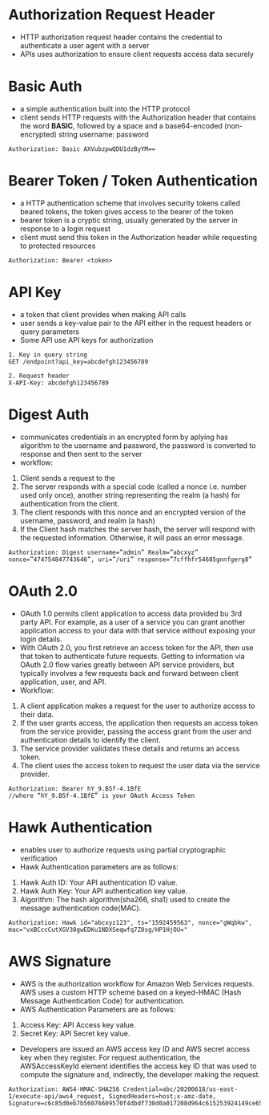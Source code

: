 # **Authorization Request Header**
- HTTP authorization request header contains the credential to authenticate a user agent with a server
- APIs uses authorization to ensure client requests access data securely

# **Basic Auth**
- a simple authentication built into the HTTP protocol
- client sends HTTP requests with the Authorization header that contains the word **BASIC**, followed by a space and a base64-encoded (non-encrypted) string username: password
```
Authorization: Basic AXVubzpwQDU1dzByYM==
```
# **Bearer Token / Token Authentication**
- a HTTP authentication scheme that involves security tokens called beared tokens, the token gives access to the bearer of the token
- bearer token is a cryptic string, usually generated by the server in response to a login request
- client must send this token in the Authorization header while requesting to protected resources
```
Authorization: Bearer <token>
```

# **API Key**
- a token that client provides when making API calls
- user sends a key-value pair to the API either in the request headers or query parameters
- Some API use API keys for authorization
```
1. Key in query string
GET /endpoint?api_key=abcdefgh123456789

2. Request header
X-API-Key: abcdefgh123456789
```

# **Digest Auth**
- communicates credentials in an encrypted form by aplying has algorithm to the username and password, the password is converted to response and then sent to the server
- workflow:
1. Client sends a request to the 
2. The server responds with a special code (called a nonce i.e. number used only once), another string representing the realm (a hash) for authentication from the client.
3. The client responds with this nonce and an encrypted version of the username, password, and realm (a hash)
4. If the Client hash matches the server hash, the server will respond with the requested information. Otherwise, it will pass an error message.
```
Authorization: Digest username=”admin” Realm=”abcxyz” nonce=”474754847743646”, uri=”/uri” response=”7cffhfr54685gnnfgerg8”
```

# **OAuth 2.0**
- OAuth 1.0 permits client application to access data provided bu 3rd party API. For example, as a user of a service you can grant another application access to your data with that service without exposing your login details.
- With OAuth 2.0, you first retrieve an access token for the API, then use that token to authenticate future requests. Getting to information via OAuth 2.0 flow varies greatly between API service providers, but typically involves a few requests back and forward between client application, user, and API.
- Workflow:
1. A client application makes a request for the user to authorize access to their data.
2. If the user grants access, the application then requests an access token from the service provider, passing the access grant from the user and authentication details to identify the client.
3. The service provider validates these details and returns an access token.
4. The client uses the access token to request the user data via the service provider.
```
Authorization: Bearer hY_9.B5f-4.1BfE
//where “hY_9.B5f-4.1BfE” is your OAuth Access Token
```

# **Hawk Authentication**
- enables user to authorize requests using partial cryptographic verification
- Hawk Authentication parameters are as follows:
1. Hawk Auth ID: Your API authentication ID value.
2. Hawk Auth Key: Your API authentication key value.
3. Algorithm: The hash algorithm(sha266, sha1) used to create the message authentication code(MAC).
```
Authorization: Hawk id="abcxyz123", ts="1592459563", nonce="gWqbkw", mac="vxBCccCutXGV30gwEDKu1NDXSeqwfq7Z0sg/HP1HjOU="
```

# **AWS Signature**
- AWS is the authorization workflow for Amazon Web Services requests. AWS uses a custom HTTP scheme based on a keyed-HMAC (Hash Message Authentication Code) for authentication.
- AWS Authentication Parameters are as follows:
1. Access Key: API Access key value.
2. Secret Key: API Secret key value.
- Developers are issued an AWS access key ID and AWS secret access key when they register. For request authentication, the AWSAccessKeyId element identifies the access key ID that was used to compute the signature and, indirectly, the developer making the request.
```
Authorization: AWS4-HMAC-SHA256 Credential=abc/20200618/us-east-1/execute-api/aws4_request, SignedHeaders=host;x-amz-date, Signature=c6c85d0eb7b56076609570f4dbdf730d0a017208d964c615253924149ce65de5
```